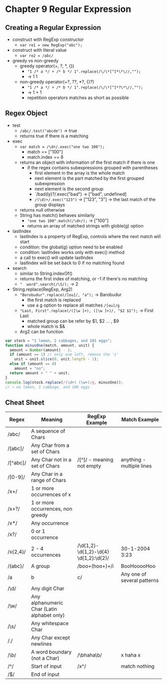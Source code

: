 # Chapter 9 Regular Expression

## Creating a Regular Expression

  - construct with RegExp constructor
      - `var re1 = new RegExp("abc");`
  - construct with literal value
      - `var re2 = /abc/`
  - greedy vs non-greedy
      - greedy operator(+, ?, *, {})  
          - `"1 /* a */ + /* b */ 1".replace(/\/\*[^]*\*\//,"");`
          - -> 1  1
      - non-greedy operator(+?, ??, *?, {}?)
          - `"1 /* a */ + /* b */ 1".replace(/\/\*[^]*?\*\//,"");`
          - -> 1  +  1 
          - repetition operators matches as short as possible

## Regex Object
    
  - test
      - `/abc/.test("abcde")` -> true
      - returns true if there is a matching
  - exec
      - `var match = /\d+/.exec("one two 100");`
          - match == ["100"]
          - match.index == 8
      - returns an object with information of the first match if there is one
          - if the regex contains subexpressions grouped with parentheses
              - first element in the array is the whole match
              - next element is the part matched by the first grouped subexpression
              - next element is the second group
              - `/bad(ly)?/.exec("bad") -> ["bad", undefined]
              - `/(\d)+/.exec("123")` -> ["123", "3"] -> the last match of
                the group displays
      - returns null otherwise
      - String has match() behaves similarly
          - `"one two 100".match(/\d+/);` -> ["100"]
          - returns an array of matched strings with globle(g) option
  - lastIndex
      - lastIndex is a property of RegExp, controls where the next match will
        start
      - condition: the global(g) option need to be enabled
      - condition: lastIndex works only with exec() method
      - a call to exec() will update lastIndex
      - lastIndex will be set back to 0 if no matching found
  - search
      - similar to String.indexOf()
      - returns the first index of matching, or -1 if there's no matching
      - `"  word".search(/\S/);` -> 2
  - String.replace(RegExp, Arg2)
      - `"Borobudur".replace(/[ou]/, "a");` -> Barobudur
          - the first match is replaced
          - use a g option to replace all matches `/[ou]/g`
      - `"Last, First".replace(/([\w ]+), ([\w ]+)/, "$2 $1");` -> First Last
          - matched group can be refer by $1, $2 ... , $9
          - whole match is $&
      - Arg2 can be function

```JavaScript
var stock = "1 lemon, 2 cabbages, and 101 eggs";
function minusOne(match, amount, unit) {
  amount = Number(amount) - 1;
  if (amount == 1) // only one left, remove the 's'
    unit = unit.slice(0, unit.length - 1);
  else if (amount == 0)
    amount = "no";
  return amount + " " + unit;
}
console.log(stock.replace(/(\d+) (\w+)/g, minusOne));
// → no lemon, 1 cabbage, and 100 eggs  
```

## Cheat Sheet

|   Regex  |               Meaning                       |   RegExp Example                      |   Match Example           |
|----------|---------------------------------------------|---------------------------------------|---------------------------|
| /abc/    | A sequence of Chars                         |                                       |                           |
| /[abc]/  | Any Char from a set of Chars                |                                       |                           |
| /[^abc]/ | Any Char not in a set of Chars              | /[^]/ - meaning not empty             | anything - multiple lines |
| /[0-9]/  | Any Char in a range of Chars                |                                       |                           |
| /x+/     | 1 or more occurrences of x                  |                                       |                           |
| /x+?/    | 1 or more occurrences, non greedy           |                                       |                           |
| /x*/     | Any occurrence                              |                                       |                           |
| /x?/     | 0 or 1 occurrence                           |                                       |                           |
| /x{2,4}/ | 2 - 4 occurrences                           | /\d{1,2}-\d{1,2}-\d{4} \d{1,2}:\d{2}/ | 30-1-2004 3:23            |
| /(abc)/  | A group                                     | /boo+(hoo+)+/i                        | BooHooooHoo               |
| /a|b|c/  | Any one of several patterns                 | /\d+(a|b|c)/                          | 105c                      |
| /\d/     | Any digit Char                              |                                       |                           |
| /\w/     | Any alphanumeric Char (Latin alphabet only) |                                       |                           |
| /\s/     | Any whitespace Char                         |                                       |                           |
| /./      | Any Char except newlines                    |                                       |                           |
| /\b/     | A word boundary (not a Char)                | /\bhaha\b/                            | x haha x                  |
| /^/      | Start of input                              | /x^/                                  | match nothing             |
| /$/      | End of input                                |                                       |                           |
